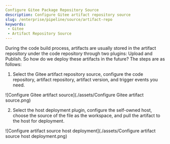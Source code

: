 ```yaml
---
Configure Gitee Package Repository Source
description: Configure Gitee artifact repository source
slug: /enterprise/pipeline/source/artifact-repo
keywords:
 - Gitee
 - Artifact Repository Source
---
```


During the code build process, artifacts are usually stored in the artifact repository under the code repository through two plugins: Upload and Publish. So how do we deploy these artifacts in the future? The steps are as follows:

1. Select the Gitee artifact repository source, configure the code repository, artifact repository, artifact version, and trigger events you need.

![Configure Gitee artifact source](./assets/Configure Gitee artifact source.png)

2. Select the host deployment plugin, configure the self-owned host, choose the source of the file as the workspace, and pull the artifact to the host for deployment.

![Configure artifact source host deployment](./assets/Configure artifact source host deployment.png)